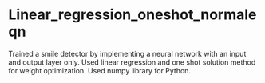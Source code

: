 # Linear_regression_oneshot_normaleqn
Trained a smile detector by implementing a neural network with an input and output layer only. Used linear regression and one shot solution method for weight optimization. Used numpy library for Python.
